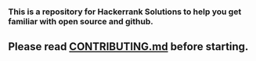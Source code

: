 ### This is a repository for Hackerrank Solutions to help you get familiar with open source and github.

## Please read [CONTRIBUTING.md](https://github.com/chaturaja/hackerrank-solutions/blob/main/CONTRIBUTING.md) before starting.
